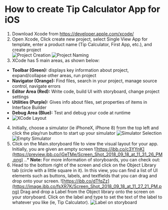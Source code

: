 # How to create Tip Calculator App for iOS

1. Download Xcode from https://developer.apple.com/xcode/
2. Open Xcode, Click create new project, select Single View App for template, enter a product name (Tip Calculator, First App, etc.), and create project <br />
![Project Creation](https://image.ibb.co/iY851e/Screen_Shot_2018_09_18_at_11_13_33_PM.png)
![Project Naming](https://image.ibb.co/hccLZz/Screen_Shot_2018_09_18_at_11_14_13_PM.png)
3. XCode has 5 main areas, as shown below:
  * **Toolbar (Green):** displays key information about project, expand/collapse other areas, run project
  * **Navigator (Orange):** Find files, search in your project, manage source control, navigate errors
  * **Editor Area (Red):** Write code, build UI with storyboard, change project settings
  * **Utilities (Purple):** Gives info about files, set properties of items in Interface Builder
  * **Debug Area (Blue):** Test and debug your code at runtime
  * ![XCode Layout](https://cdn.rawgit.com/MakeSchool-Tutorials/Magic-8Ball-Swift4/master/P2-New-Project/assets/xcode_areas.png)
4. Initially, choose a simulator (ie iPhoneX, iPhone 8) from the top left and click the play/run button to start up your simulator
![Simulator Selection](https://preview.ibb.co/c19Zuz/Screen_Shot_2018_09_18_at_11_20_27_PM.png)
![Empty Simulator](https://preview.ibb.co/nJXhge/Screen_Shot_2018_09_18_at_11_22_25_PM.png)
5. Click on the Main.storyboard file to view the visual layout for your app. Initially, you are given an empty screen
![https://ibb.co/c3YYnK](https://preview.ibb.co/jGeTMe/Screen_Shot_2018_09_18_at_11_31_26_PM.png)
..* **Note:** For more information of storyboards, you can check out:
6. Head to the bottom right of the screen and click on the Object Library tab (circle with a little square in it). In this view, you can find a list of UI elements such as buttons, labels, and textfields that you can drag and drop onto your screen. 
![https://ibb.co/dTfqZz](https://image.ibb.co/fsXR7K/Screen_Shot_2018_09_18_at_11_27_21_PM.png)
Drag and drop a Label from the Object library onto the screen on your storyboard. Click on the label and type to set the text of the label to whatever you like (ie, Tip Calculator).
![Label on storyboard](https://preview.ibb.co/hitoMe/Screen_Shot_2018_09_18_at_11_40_11_PM.png)






